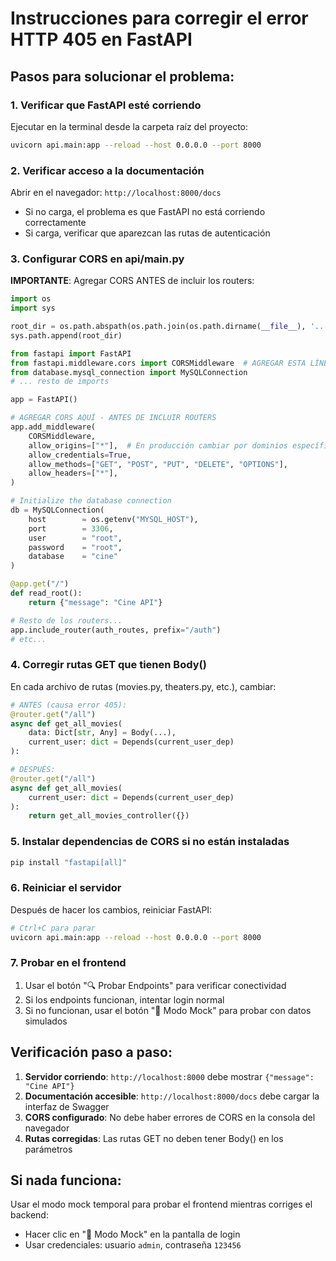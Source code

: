 # Instrucciones para corregir el error HTTP 405 en FastAPI

## Pasos para solucionar el problema:

### 1. Verificar que FastAPI esté corriendo
Ejecutar en la terminal desde la carpeta raíz del proyecto:
```bash
uvicorn api.main:app --reload --host 0.0.0.0 --port 8000
```

### 2. Verificar acceso a la documentación
Abrir en el navegador: `http://localhost:8000/docs`
- Si no carga, el problema es que FastAPI no está corriendo correctamente
- Si carga, verificar que aparezcan las rutas de autenticación

### 3. Configurar CORS en api/main.py

**IMPORTANTE**: Agregar CORS ANTES de incluir los routers:

```python
import os
import sys

root_dir = os.path.abspath(os.path.join(os.path.dirname(__file__), '..'))
sys.path.append(root_dir)

from fastapi import FastAPI
from fastapi.middleware.cors import CORSMiddleware  # AGREGAR ESTA LÍNEA
from database.mysql_connection import MySQLConnection
# ... resto de imports

app = FastAPI()

# AGREGAR CORS AQUÍ - ANTES DE INCLUIR ROUTERS
app.add_middleware(
    CORSMiddleware,
    allow_origins=["*"],  # En producción cambiar por dominios específicos
    allow_credentials=True,
    allow_methods=["GET", "POST", "PUT", "DELETE", "OPTIONS"],
    allow_headers=["*"],
)

# Initialize the database connection
db = MySQLConnection(
    host        = os.getenv("MYSQL_HOST"),
    port        = 3306,
    user        = "root",
    password    = "root",
    database    = "cine"
)

@app.get("/")
def read_root():
    return {"message": "Cine API"}

# Resto de los routers...
app.include_router(auth_routes, prefix="/auth")
# etc...
```

### 4. Corregir rutas GET que tienen Body()

En cada archivo de rutas (movies.py, theaters.py, etc.), cambiar:

```python
# ANTES (causa error 405):
@router.get("/all")
async def get_all_movies(
    data: Dict[str, Any] = Body(...),
    current_user: dict = Depends(current_user_dep)
):

# DESPUÉS:
@router.get("/all")
async def get_all_movies(
    current_user: dict = Depends(current_user_dep)
):
    return get_all_movies_controller({})
```

### 5. Instalar dependencias de CORS si no están instaladas
```bash
pip install "fastapi[all]"
```

### 6. Reiniciar el servidor
Después de hacer los cambios, reiniciar FastAPI:
```bash
# Ctrl+C para parar
uvicorn api.main:app --reload --host 0.0.0.0 --port 8000
```

### 7. Probar en el frontend
1. Usar el botón "🔍 Probar Endpoints" para verificar conectividad
2. Si los endpoints funcionan, intentar login normal
3. Si no funcionan, usar el botón "🧪 Modo Mock" para probar con datos simulados

## Verificación paso a paso:

1. **Servidor corriendo**: `http://localhost:8000` debe mostrar `{"message": "Cine API"}`
2. **Documentación accesible**: `http://localhost:8000/docs` debe cargar la interfaz de Swagger
3. **CORS configurado**: No debe haber errores de CORS en la consola del navegador
4. **Rutas corregidas**: Las rutas GET no deben tener Body() en los parámetros

## Si nada funciona:
Usar el modo mock temporal para probar el frontend mientras corriges el backend:
- Hacer clic en "🧪 Modo Mock" en la pantalla de login
- Usar credenciales: usuario `admin`, contraseña `123456`

